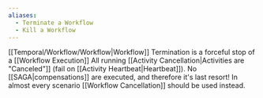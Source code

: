 ```yaml
---
aliases:
  - Terminate a Workflow
  - Kill a Workflow
---
```

[[Temporal/Workflow/Workflow|Workflow]] Termination is a forceful stop of a [[Workflow Execution]]
All running  [[Activity Cancellation|Activities are "Canceled"]] (fail on [[Activity Heartbeat|Heartbeat]]).
No [[SAGA|compensations]] are executed, and therefore it's last resort!  In almost every scenario [[Workflow Cancellation]] should be used instead.


